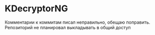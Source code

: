 # KDecryptorNG
Комментарии к коммитам писал неправильно, обещаю поправить. Репозиторий не планировал выкладывать в общий доступ
